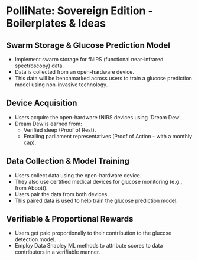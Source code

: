 # PolliNate: Sovereign Edition - Boilerplates & Ideas

## Swarm Storage & Glucose Prediction Model

- Implement swarm storage for fNIRS (functional near-infrared spectroscopy) data.
- Data is collected from an open-hardware device.
- This data will be benchmarked across users to train a glucose prediction model using non-invasive technology.

## Device Acquisition

- Users acquire the open-hardware fNIRS devices using 'Dream Dew'.
- Dream Dew is earned from:
    - Verified sleep (Proof of Rest).
    - Emailing parliament representatives (Proof of Action - with a monthly cap).

## Data Collection & Model Training

- Users collect data using the open-hardware device.
- They also use certified medical devices for glucose monitoring (e.g., from Abbott).
- Users pair the data from both devices.
- This paired data is used to help train the glucose prediction model.

## Verifiable & Proportional Rewards

- Users get paid proportionally to their contribution to the glucose detection model.
- Employ Data Shapley ML methods to attribute scores to data contributors in a verifiable manner.
